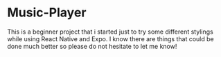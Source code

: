 # Music-Player

This is a beginner project that i started just to try some different stylings while using React Native and Expo. I know there are things that could be done much better so please
do not hesitate to let me know!
